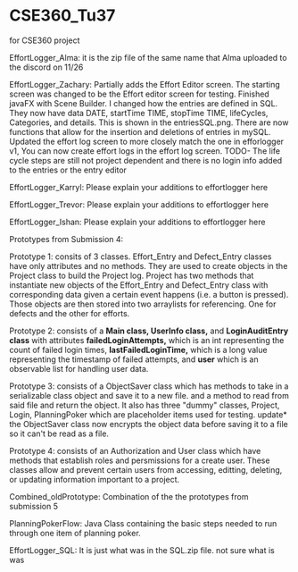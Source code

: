 # CSE360_Tu37
for CSE360 project

EffortLogger_Alma: it is the zip file of the same name that Alma uploaded to the discord on 11/26

EffortLogger_Zachary: Partially adds the Effort Editor screen. The starting screen was changed to be the Effort editor screen for testing. Finished javaFX with Scene Builder. I changed how the entries are defined in SQL.
They now have data DATE, startTime TIME, stopTime TIME, lifeCycles, Categories, and details. This is shown in the entriesSQL.png. There are now functions that allow for the insertion and deletions of entries in mySQL.
Updated the effort log screen to more closely match the one in efforlogger v1, You can now create effort logs in the effort log screen.
TODO- The life cycle steps are still not project dependent and there is no login info added to the entries or the entry editor

EffortLogger_Karryl: Please explain your additions to effortlogger here

EffortLogger_Trevor: Please explain your additions to effortlogger here

EffortLogger_Ishan: Please explain your additions to effortlogger here


Prototypes from Submission 4:

Prototype 1: consits of 3 classes. Effort_Entry and Defect_Entry classes have only attributes and no methods. They are used to create objects in the Project class to build the Project log. Project has two methods that instantiate new objects of the Effort_Entry and Defect_Entry class with corresponding data given a certain event happens (i.e. a button is pressed). Those objects are then stored into two arraylists for referencing. One for defects and the other for efforts. 

Prototype 2: consists of a **Main class, UserInfo class,** and **LoginAuditEntry class** with attributes **failedLoginAttempts,** which is an int representing the count of failed login times,  **lastFailedLoginTime,** which is a long value representing the timestamp of failed attempts, and **user** which is an observable list for handling user data. 

Prototype 3: consists of a ObjectSaver class which has methods to take in a serializable class object and save it to a new file. and a method to read from said file and return the object. It also has three "dummy" classes, Project, Login, PlanningPoker which are placeholder items used for testing. update* the ObjectSaver class now encrypts the object data before saving it to a file so it can't be read as a file.

Prototype 4: consists of an Authorization and User class which have methods that establish roles and persmissions for a create user. These classes allow and prevent certain users from accessing, editting, deleting, or updating information important to a project. 

Combined_oldPrototype: Combination of the the prototypes from submission 5

PlanningPokerFlow: Java Class containing the basic steps needed to run through one item of planning poker.

EffortLogger_SQL: It is just what was in the SQL.zip file. not sure what is was
